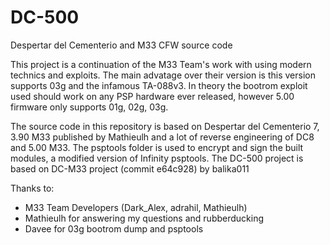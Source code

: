 # DC-500
Despertar del Cementerio and M33 CFW source code

This project is a continuation of the M33 Team's work with using modern technics and exploits.
The main advatage over their version is this version supports 03g and the infamous TA-088v3.
In theory the bootrom exploit used should work on any PSP hardware ever released, however 5.00 firmware only supports 01g, 02g, 03g.

The source code in this repository is based on Despertar del Cementerio 7, 3.90 M33 published by Mathieulh and a lot of reverse engineering of DC8 and 5.00 M33.
The psptools folder is used to encrypt and sign the built modules, a modified version of Infinity psptools.
The DC-500 project is based on DC-M33 project (commit e64c928) by balika011

Thanks to:
- M33 Team Developers (Dark_Alex, adrahil, Mathieulh)
- Mathieulh for answering my questions and rubberducking
- Davee for 03g bootrom dump and psptools
